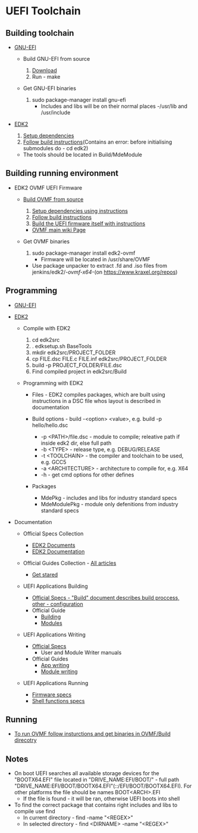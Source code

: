 # UEFI Toolchain
## Building toolchain
* [GNU-EFI](https://sourceforge.net/projects/gnu-efi/)
	* Build GNU-EFI from source
		1. [Download](https://sourceforge.net/projects/gnu-efi/)
		2. Run - make

	* Get GNU-EFI binaries
		1. sudo package-manager install gnu-efi
			* Includes and libs will be on their normal places  -/usr/lib and /usr/include

* [EDK2](https://www.tianocore.org/)
	1. [Setup dependencies](https://github.com/tianocore/tianocore.github.io/wiki/Using-EDK-II-with-Native-GCC)
	2. [Follow build instructions](https://github.com/tianocore/tianocore.github.io/wiki/Common-instructions)(Contains an error: before initialising submodules do - cd edk2)
	* The tools should be located in Build/MdeModule



## Building running environment
* EDK2 OVMF UEFI Firmware
	* [Build OVMF from source](https://github.com/tianocore/tianocore.github.io/wiki/OVMF)
		1. [Setup dependencies using instructions](https://github.com/tianocore/tianocore.github.io/wiki/Using-EDK-II-with-Native-GCC)
		2. [Follow build instructions](https://github.com/tianocore/tianocore.github.io/wiki/Common-instructions)
		3. [Build the UEFI firmware itself with instructions](https://github.com/tianocore/tianocore.github.io/wiki/How-to-build-OVMF)
		* [OVMF main wiki Page](https://github.com/tianocore/tianocore.github.io/wiki/OVMF)

	* Get OVMF binaries
		1. sudo package-manager install edk2-ovmf
			* Firmware will be located in /usr/share/OVMF
		* Use package unpacker to extract .fd and .iso files from jenkins/edk2/*-ovmf-x64-*(on https://www.kraxel.org/repos)



## Programming
* [GNU-EFI](https://github.com/tianocore/tianocore.github.io/wiki/EFI-Toolkit)

* [EDK2](https://github.com/tianocore/tianocore.github.io/wiki/EDK-II-Documents)
	* Compile with EDK2
		1. cd edk2src
		2. . edksetup.sh BaseTools
		3. mkdir edk2src/PROJECT_FOLDER
		4. cp FILE.dsc FILE.c FILE.inf edk2src/PROJECT_FOLDER
		5. build -p PROJECT_FOLDER/FILE.dsc
		6. Find compiled project in edk2src/Build

	* Programming with EDK2
		* Files - EDK2 compiles packages, which are built using instructions in a DSC file whos layout is described in documentation

		* Build options - build -\<option> \<value>, e.g. build -p hello/hello.dsc
			* -p \<PATH>/file.dsc - module to compile; releative path if inside edk2 dir, else full path
			* -b \<TYPE> - release type, e.g. DEBUG/RELEASE
			* -t \<TOOLCHAIN> - the compiler and toolchain to be used, e.g. GCC5
			* -a \<ARCHITECTURE> - architecture to compile for, e.g. X64
			* -h - get cmd options for other defines

		* Packages
			* MdePkg - includes and libs for industry standard specs
			* MdeModulePkg - module only defenitions from industry standard specs

* Documentation
	* Official Specs Collection
		* [EDK2 Documents](https://github.com/tianocore/tianocore.github.io/wiki/EDK-II-Documents)
		* [EDK2 Documentation](https://github.com/tianocore/tianocore.github.io/wiki/EDK-II-Documentation)
	* Official Guides Collection - [All articles](https://github.com/tianocore-training/Tianocore_Training_Contents/wiki)
		* [Get stared](https://github.com/tianocore/tianocore.github.io/wiki/Getting-Started-with-EDK-II)

	* UEFI Applications Building
		* [Official Specs - "Build" document describes build proccess, other - configuration](https://github.com/tianocore/tianocore.github.io/wiki/EDK-II-Documentation#specifications)
		* Official Guide
			* [Building](https://github.com/tianocore-training/Presentation_FW/blob/master/FW/Presentations/_B_02_EDK_II_Build_Spec_Files_Pres_gp.pdf)
			* [Modules](https://github.com/tianocore-training/Presentation_FW/blob/master/FW/Presentations/_B_03_EDK_II_Modules_Libs_Drivers_Pres_gp.pdf)

	* UEFI Applications Writing
		* [Official Specs](https://github.com/tianocore/tianocore.github.io/wiki/EDK-II-User-Documentation)
			* User and Module Writer manuals
		* Official Guides
			* [App writing](https://github.com/tianocore-training/Presentation_FW/blob/master/FW/Presentations/_L_10_Writing_UEFI_App_Linux_Lab_gp.pdf)
			* [Module writing](https://github.com/tianocore-training/Presentation_FW/blob/master/FW/Presentations/_B_03_EDK_II_Modules_Libs_Drivers_Pres_gp.pdf)

	* UEFI Applications Running
		* [Firmware specs](https://github.com/tianocore/tianocore.github.io/wiki/OVMF)
		* [Shell functions specs](https://github.com/tianocore/tianocore.github.io/wiki/ShellPkg)



## Running
* [To run OVMF follow insturctions and get binaries in OVMF/Build direcotry](https://github.com/tianocore/tianocore.github.io/wiki/How-to-run-OVMF)



## Notes
* On boot UEFI searches all available storage devices for the "BOOTX64.EFI" file located in "DRIVE_NAME:EFI/BOOT/" - full path "DRIVE_NAME:EFI/BOOT/BOOTX64.EFI"(::/EFI/BOOT/BOOTX64.EFI). For other platforms the file should be names BOOT\<ARCH>.EFI
	* If the file is found - it will be ran, otherwise UEFI boots into shell
* To find the correct package that contains right includes and libs to compile use find
	* In current directory - find -name "\<REGEX>"
	* In selected directory - find \<DIRNAME> -name "\<REGEX>"